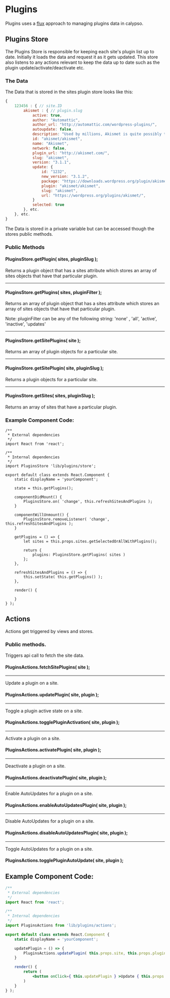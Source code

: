 # Plugins

Plugins uses a [flux](https://facebook.github.io/flux/docs/overview.html#content) approach to managing plugins data in calypso.

## Plugins Store

The Plugins Store is responsible for keeping each site's plugin list up to date. Initially it loads the data and request it as it gets updated. This store also listens to any actions relevant to keep the data up to date such as the plugin update/activate/deactivate etc.

### The Data

The Data that is stored in the sites plugin store looks like this:

```js
{
	123456 : { // site.ID
		akismet : { // plugin.slug
			active: true,
			author: "Automattic",
			author_url: "http://automattic.com/wordpress-plugins/",
			autoupdate: false,
			description: "Used by millions, Akismet is quite possibly the best way in the world to <strong>protect your blog from comment and trackback spam</strong>. It keeps your site protected from spam even while you sleep. To get started: 1) Click the \"Activate\" link to the left of this description, 2) <a href=\"http://akismet.com/get/\">Sign up for an Akismet API key</a>, and 3) Go to your Akismet configuration page, and save your API key.",
			id: "akismet/akismet",
			name: "Akismet",
			network: false,
			plugin_url: "http://akismet.com/",
			slug: "akismet",
			version: "3.1.1",
			update: {
				id: "1232",
				new_version: "3.1.2",
				package: "https://downloads.wordpress.org/plugin/akismet.1.6.zip",
				plugin: "akismet/akismet",
				slug: "akismet",
				url: "https://wordpress.org/plugins/akismet/",
			}
			selected: true
		}, etc.
	}, etc.
}
```

The Data is stored in a private variable but can be accessed though the stores public methods.

### Public Methods

#### PluginsStore.getPlugin( sites, pluginSlug );

Returns a plugin object that has a sites attribute which stores an array of sites objects that have that particular plugin.

---

#### PluginsStore.getPlugins( sites, pluginFilter );

Returns an array of plugin object that has a sites attribute which stores an array of sites objects that have that particular plugin.

Note: pluginFilter can be any of the following string: 'none' , 'all', 'active', 'inactive', 'updates'

---

#### PluginsStore.getSitePlugins( site );

Returns an array of plugin objects for a particular site.

---

#### PluginsStore.getSitePlugin( site, pluginSlug );

Returns a plugin objects for a particular site.

---

#### PluginsStore.getSites( sites, pluginSlug );

Returns an array of sites that have a particular plugin.

### Example Component Code:

```es6
/**
 * External dependencies
 */
import React from 'react';

/**
 * Internal dependencies
 */
import PluginsStore 'lib/plugins/store';

export default class extends React.Component {
	static displayName = 'yourComponent';

	state = this.getPlugins();

	componentDidMount() {
		PluginsStore.on( 'change', this.refreshSitesAndPlugins );
	}

	componentWillUnmount() {
		PluginsStore.removeListener( 'change', this.refreshSitesAndPlugins );
	}

	getPlugins = () => {
		let sites = this.props.sites.getSelectedOrAllWithPlugins();

		return {
			plugins: PluginsStore.getPlugins( sites )
		};
	},

	refreshSitesAndPlugins = () => {
		this.setState( this.getPlugins() );
	},

	render() {

	}
} );

```

## Actions

Actions get triggered by views and stores.

### Public methods.

Triggers api call to fetch the site data.

#### PluginsActions.fetchSitePlugins( site );

---

Update a plugin on a site.

#### PluginsActions.updatePlugin( site, plugin );

---

Toggle a plugin active state on a site.

#### PluginsActions.togglePluginActivation( site, plugin );

---

Activate a plugin on a site.

#### PluginsActions.activatePlugin( site, plugin );

---

Deactivate a plugin on a site.

#### PluginsActions.deactivatePlugin( site, plugin );

---

Enable AutoUpdates for a plugin on a site.

#### PluginsActions.enableAutoUpdatesPlugin( site, plugin );

---

Disable AutoUpdates for a plugin on a site.

#### PluginsActions.disableAutoUpdatesPlugin( site, plugin );

---

Toggle AutoUpdates for a plugin on a site.

#### PluginsActions.togglePluginAutoUpdate( site, plugin );

## Example Component Code:

```jsx
/**
 * External dependencies
 */
import React from 'react';

/**
 * Internal dependencies
 */
import PluginsActions from 'lib/plugins/actions';

export default class extends React.Component {
	static displayName = 'yourComponent';

	updatePlugin = () => {
		PluginsActions.updatePlugin( this.props.site, this.props.plugin );
	}

	render() {
		return (
			<button onClick={ this.updatePlugin } >Update { this.props.plugin.name }</button>
		)
	}
} );

```
